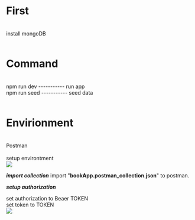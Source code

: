 <h1>First</h1>   <br />
install mongoDB <br />
<br />
<h1>Command</h1> <br />
            npm run dev         -----------     run app <br />
            npm run seed        -----------     seed data <br />
<br />
<h1>Envirionment</h1>     <br />
            Postman <br />
<br />
            setup environtment <br />
            <img src="https://user-images.githubusercontent.com/66521122/192918169-afae592e-69ae-4d0f-8e3b-64eef1d8af02.png"> 
            <br />
            
<b><i>import collection</i></b>
import "<b>bookApp.postman_collection.json</b>" to postman.

<b><i>setup authorization</i></b> <br/>

set authorization to Beaer TOKEN <br/>
set token to TOKEN <br/>
<img src="https://user-images.githubusercontent.com/66521122/192918630-96f7952c-65e5-4505-b0b1-f2d643606a92.png">

